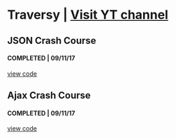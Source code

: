 # Traversy | [Visit YT channel](https://www.youtube.com/channel/UC29ju8bIPH5as8OGnQzwJyA "Visit Traversy Media YouTube channel")

## JSON Crash Course
#### COMPLETED | 09/11/17
[view code](/Traversy/json-crash-course "view code")

## Ajax Crash Course
#### COMPLETED | 09/11/17
[view code](/Traversy/ajax-crash-course "view code")